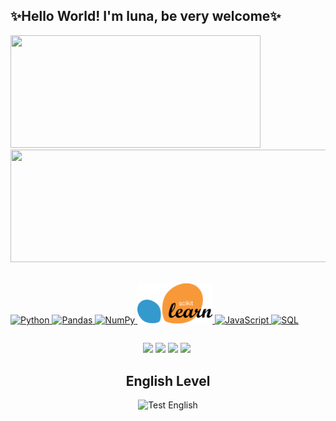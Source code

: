 ## ✨Hello World! I'm luna, be very welcome✨

<table>
  <a href="https://github.com/lunalytics">
  <img height="180em" width="400" src="https://github-readme-stats.vercel.app/api?username=lunalytic&show_icons=true&theme=tokyonight&include_all_commits=true&count_private=true"/>
  <img height="180em" width="600" src="https://github-readme-stats.vercel.app/api/top-langs/?username=lunalytic&layout=compact&langs_count=6&theme=tokyonight"/>

    
  \
  <img src="https://s3.dualstack.us-east-2.amazonaws.com/pythondotorg-assets/media/files/python-logo-only.svg" width="120" alt="Python">
  <img src="https://upload.wikimedia.org/wikipedia/commons/thumb/2/22/Pandas_mark.svg/800px-Pandas_mark.svg.png" width="120" alt="Pandas">
  <img src="https://logosandtypes.com/wp-content/uploads/2024/02/numpy.svg" width="120" alt="NumPy">
  <img src="https://github.com/scikit-learn/scikit-learn/blob/main/doc/logos/1280px-scikit-learn-logo.png?raw=true" width="120" alt="Scikit Learn">
  <img src="https://static.vecteezy.com/system/resources/previews/027/127/560/non_2x/javascript-logo-javascript-icon-transparent-free-png.png" width="120" alt="JavaScript">
  <img src="https://icon.icepanel.io/Technology/svg/Azure-SQL-Database.svg" width="120" alt="SQL">
</table>

<div align="center"> 
  <a href="https://www.youtube.com/@lunaalmeida7912" target="_blank"><img src="https://img.shields.io/badge/YouTube-FF0000?style=for-the-badge&logo=youtube&logoColor=white" target="_blank"></a>
 <a href="https://www.instagram.com/lunalytic/" target="_blank"><img src="https://img.shields.io/badge/-Instagram-%23E4405F?style=for-the-badge&logo=instagram&logoColor=white" target="_blank"></a>
  <!a href="https://www.twitch.tv/leehxd_" target="_blank"><!img src="https://img.shields.io/badge/Twitch-9146FF?style=for-the-badge&logo=twitch&logoColor=white" target="_blank"></a>
  <a href = "mailto: almeida.essen@gmail.com"><img src="https://img.shields.io/badge/-Gmail-%23333?style=for-the-badge&logo=gmail&logoColor=white" target="_blank"></a>
  <a href="https://www.linkedin.com/in/lunaalmeida/" target="_blank"><img src="https://img.shields.io/badge/-LinkedIn-%230077B5?style=for-the-badge&logo=linkedin&logoColor=white" target="_blank"></a> 
</div>

<div align="center">
  <h2>English Level</h2>
  <img src="https://a.storyblok.com/f/79503/250x250/55b878c50b/group-3.png" width="300" alt="Test English">
</div>

